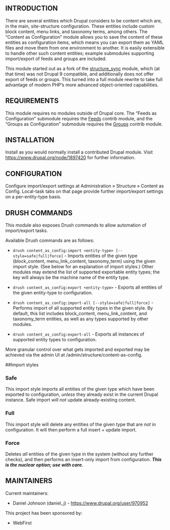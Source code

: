 INTRODUCTION
------------

There are several entities which Drupal considers to be content
which are, in the main, site-structure configuration. These entities
include custom block content, menu links, and taxonomy terms,
among others. The “Content as Configuration” module allows you to
save the content of these entities as configuration items, which
means you can export them as YAML files and move them from one
environment to another. It is easily extensible to handle other such
content entities; example submodules supporting import/export of
feeds and groups are included.

This module started out as a fork of the
[structure_sync](https://www.drupal.org/project/structure_sync)
module, which (at that time) was not Drupal 9 compatible,
and additionally does not offer export of feeds or groups. This turned
into a full module rewrite to take full advantage of modern PHP’s
more advanced object-oriented capabilities.

REQUIREMENTS
------------

This module requires no modules outside of Drupal core. The “Feeds as
Configuration” submodule requires the
[Feeds](https://www.drupal.org/project/feeds) contrib module, and the
“Groups as Configuration” submodule requires the
[Groups](https://www.drupal.org/project/groups) contrib module.

INSTALLATION
------------

Install as you would normally install a contributed Drupal module. Visit
https://www.drupal.org/node/1897420 for further information.
  
CONFIGURATION
-------------

Configure import/export settings at Administration » Structure » Content as
Config. Local-task tabs on that page provide further import/export settings
on a per-entity-type basis.

DRUSH COMMANDS
--------------

This module also exposes Drush commands to allow automation of
import/export tasks.

Available Drush commands are as follows:

- `drush content_as_config:import <entity-type> [--style=safe|full|force]` -
  Imports entities of the given type (block_content, menu_link_content,
  taxonomy_term) using the given import style. (See below for an explanation of
  import styles.) Other modules may extend the list of supported exportable
  entity types; the key will always be the machine name of the entity type.

- `drush content_as_config:export <entity-type>` -
  Exports all entities of the given entity-type to configuration.

- `drush content_as_config:import-all [--style=safe|full|force]` -
  Performs import of all supported entity types in the given style. By default,
  this list includes block_content, menu_link_content, and taxonomy_term
  entities, as well as any types supported by other modules.

- `drush content_as_config:export-all` -
  Exports all instances of supported entity types to configuration.

More granular control over what gets imported and exported may be
achieved via the admin UI at /admin/structure/content-as-config.

##Import styles

### Safe
This import style imports all entities of the given type which
have been exported to configuration, *unless* they already exist
in the current Drupal instance. Safe import *will not* update
already-existing content.

### Full
This import style will delete any entities of the given type that
are *not* in configuration. It will then perform a full insert +
update import.

### Force
Deletes *all* entities of the given type in the system (without
any further checks), and then performs an insert-only import from
configuration. ***This is the nuclear option; use with care.***

MAINTAINERS
-----------

Current maintainers:
* Daniel Johnson (daniel_j) - https://www.drupal.org/user/970952

This project has been sponsored by:
* WebFirst
